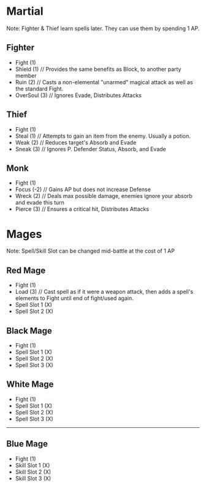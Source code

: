 # Martial

Note: Fighter & Thief learn spells later. They can use them by spending 1 AP.

## Fighter

- Fight (1)
- Shield (1) // Provides the same benefits as Block, to another party member
- Ruin (2) // Casts a non-elemental "unarmed" magical attack as well as the standard Fight.
- OverSoul (3) // Ignores Evade, Distributes Attacks

## Thief

- Fight (1)
- Steal (1) // Attempts to gain an item from the enemy. Usually a potion.
- Weak  (2) // Reduces target's Absorb and Evade
- Sneak (3) // Ignores P. Defender Status, Absorb, and Evade

## Monk

- Fight (1)
- Focus (-2) // Gains AP but does not increase Defense
- Wreck (2) // Deals max possible damage, enemies ignore your absorb and evade this turn
- Pierce (3) // Ensures a critical hit, Distributes Attacks

# Mages

Note: Spell/Skill Slot can be changed mid-battle at the cost of 1 AP

## Red Mage

- Fight (1)
- Load (3) // Cast spell as if it were a weapon attack, then adds a spell's elements to Fight until end of fight/used again.
- Spell Slot 1 (X)
- Spell Slot 2 (X)

## Black Mage

- Fight (1)
- Spell Slot 1 (X)
- Spell Slot 2 (X)
- Spell Slot 3 (X)

## White Mage

- Fight (1)
- Spell Slot 1 (X)
- Spell Slot 2 (X)
- Spell Slot 3 (X)

---

## Blue Mage

- Fight (1)
- Skill Slot 1 (X)
- Skill Slot 2 (X)
- Skill Slot 3 (X)